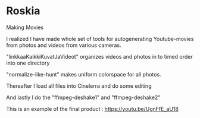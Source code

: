 # Roskia
Making Movies

I realized I have made whole set of tools for autogenerating Youtube-movies from  photos and videos from various
cameras.

"linkkaaKaikkiKuvatJaVideot" organizes videos and photos in to timed order into one directory

"normalize-like-hunt" makes uniform colorspace for all photos.

Thereafter I load all files into Cinelerra and do some editing

And lastly I do the "ffmpeg-deshake1" and "ffmpeg-deshake2"

This is an example of the final product : https://youtu.be/UgnFfE_aU18
